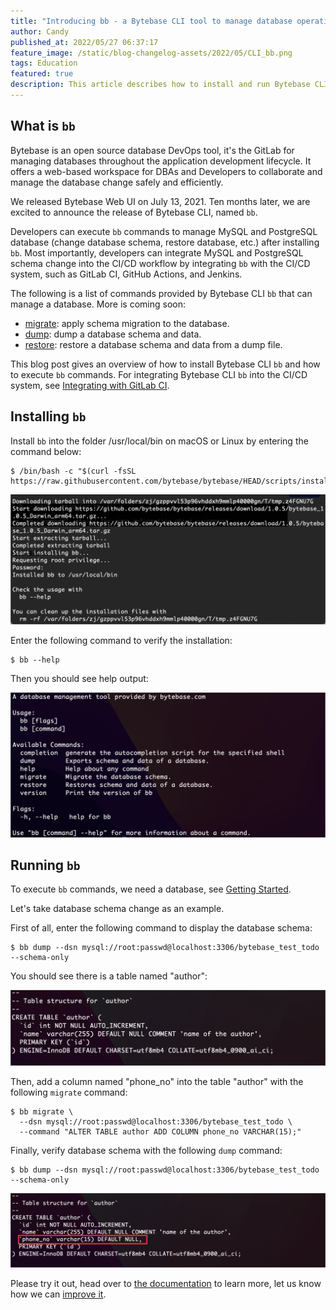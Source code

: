 ```yaml
---
title: "Introducing bb - a Bytebase CLI tool to manage database operations"
author: Candy
published_at: 2022/05/27 06:37:17
feature_image: /static/blog-changelog-assets/2022/05/CLI_bb.png
tags: Education
featured: true
description: This article describes how to install and run Bytebase CLI bb
---
```


## What is `bb`

Bytebase is an open source database DevOps tool, it's the GitLab for managing databases throughout the application development lifecycle. It offers a web-based workspace for DBAs and Developers to collaborate and manage the database change safely and efficiently. 

We released Bytebase Web UI on July 13, 2021. Ten months later, we are excited to announce the release of Bytebase CLI, named `bb`. 

Developers can execute `bb` commands to manage MySQL and PostgreSQL database (change database schema, restore database, etc.) after installing `bb`. Most importantly,  developers can integrate MySQL and PostgreSQL schema change into the CI/CD workflow by integrating `bb` with the CI/CD system, such as GitLab CI, GitHub Actions, and Jenkins. 

The following is a list of commands provided by Bytebase CLI `bb` that can manage a database. More is coming soon:

- [migrate](https://www.bytebase.com/docs/cli/overview#migrate): apply schema migration to the database.
- [dump](https://www.bytebase.com/docs/cli/overview#dump): dump a database schema and data.
- [restore](https://www.bytebase.com/docs/cli/overview#restore): restore a database schema and data from a dump file.



This blog post gives an overview of how to install Bytebase CLI `bb` and how to execute `bb` commands. For integrating Bytebase CLI `bb` into the CI/CD system, see [Integrating with GitLab CI](https://www.bytebase.com/docs/cli/integrate-with-gitlab).



## Installing `bb`

Install `bb` into the folder /usr/local/bin on macOS or Linux by entering the command below:

```
$ /bin/bash -c "$(curl -fsSL https://raw.githubusercontent.com/bytebase/bytebase/HEAD/scripts/install_bb.sh)"
```

![installation](/static/blog-changelog-assets/2022/05/bb-installing.png)


Enter the following command to verify the installation:

```
$ bb --help
```

Then you should see help output:

![help information](/static/blog-changelog-assets/2022/05/bb-help.png)



## Running `bb`

To execute `bb` commands, we need a database, see [Getting Started](https://www.bytebase.com/docs/cli/overview#start-a-local-mysql-server-via-docker).

Let's take database schema change as an example.

First of all, enter the following command to display the database schema:

```
$ bb dump --dsn mysql://root:passwd@localhost:3306/bytebase_test_todo --schema-only
```

You should see there is a table named "author":

![the table named "author"](/static/blog-changelog-assets/2022/05/bb-before-change.png)


Then, add a column named "phone_no" into the table "author" with the following `migrate` command:

```
$ bb migrate \
  --dsn mysql://root:passwd@localhost:3306/bytebase_test_todo \
  --command "ALTER TABLE author ADD COLUMN phone_no VARCHAR(15);"
```

Finally, verify database schema with the following `dump` command:

```
$ bb dump --dsn mysql://root:passwd@localhost:3306/bytebase_test_todo --schema-only
```

![The schema of the table is changed](/static/blog-changelog-assets/2022/05/bb-after-change.png)


Please try it out, head over to [the documentation](https://www.bytebase.com/docs/cli/overview) to learn more, let us know how we can [improve it](https://github.com/bytebase/bytebase/issues). 


